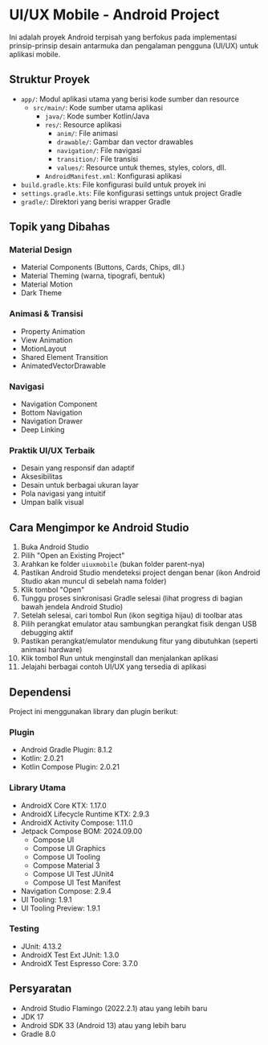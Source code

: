 # UI/UX Mobile - Android Project

Ini adalah proyek Android terpisah yang berfokus pada implementasi prinsip-prinsip desain antarmuka dan pengalaman pengguna (UI/UX) untuk aplikasi mobile.

## Struktur Proyek
- `app/`: Modul aplikasi utama yang berisi kode sumber dan resource
  - `src/main/`: Kode sumber utama aplikasi
    - `java/`: Kode sumber Kotlin/Java
    - `res/`: Resource aplikasi
      - `anim/`: File animasi
      - `drawable/`: Gambar dan vector drawables
      - `navigation/`: File navigasi
      - `transition/`: File transisi
      - `values/`: Resource untuk themes, styles, colors, dll.
    - `AndroidManifest.xml`: Konfigurasi aplikasi
- `build.gradle.kts`: File konfigurasi build untuk proyek ini
- `settings.gradle.kts`: File konfigurasi settings untuk project Gradle
- `gradle/`: Direktori yang berisi wrapper Gradle

## Topik yang Dibahas
### Material Design
- Material Components (Buttons, Cards, Chips, dll.)
- Material Theming (warna, tipografi, bentuk)
- Material Motion
- Dark Theme

### Animasi & Transisi
- Property Animation
- View Animation
- MotionLayout
- Shared Element Transition
- AnimatedVectorDrawable

### Navigasi
- Navigation Component
- Bottom Navigation
- Navigation Drawer
- Deep Linking

### Praktik UI/UX Terbaik
- Desain yang responsif dan adaptif
- Aksesibilitas
- Desain untuk berbagai ukuran layar
- Pola navigasi yang intuitif
- Umpan balik visual

## Cara Mengimpor ke Android Studio
1. Buka Android Studio
2. Pilih "Open an Existing Project"
3. Arahkan ke folder `uiuxmobile` (bukan folder parent-nya)
4. Pastikan Android Studio mendeteksi project dengan benar (ikon Android Studio akan muncul di sebelah nama folder)
5. Klik tombol "Open"
6. Tunggu proses sinkronisasi Gradle selesai (lihat progress di bagian bawah jendela Android Studio)
7. Setelah selesai, cari tombol Run (ikon segitiga hijau) di toolbar atas
8. Pilih perangkat emulator atau sambungkan perangkat fisik dengan USB debugging aktif
9. Pastikan perangkat/emulator mendukung fitur yang dibutuhkan (seperti animasi hardware)
10. Klik tombol Run untuk menginstall dan menjalankan aplikasi
11. Jelajahi berbagai contoh UI/UX yang tersedia di aplikasi

## Dependensi

Project ini menggunakan library dan plugin berikut:

### Plugin
- Android Gradle Plugin: 8.1.2
- Kotlin: 2.0.21
- Kotlin Compose Plugin: 2.0.21

### Library Utama
- AndroidX Core KTX: 1.17.0
- AndroidX Lifecycle Runtime KTX: 2.9.3
- AndroidX Activity Compose: 1.11.0
- Jetpack Compose BOM: 2024.09.00
  - Compose UI
  - Compose UI Graphics
  - Compose UI Tooling
  - Compose Material 3
  - Compose UI Test JUnit4
  - Compose UI Test Manifest
- Navigation Compose: 2.9.4
- UI Tooling: 1.9.1
- UI Tooling Preview: 1.9.1

### Testing
- JUnit: 4.13.2
- AndroidX Test Ext JUnit: 1.3.0
- AndroidX Test Espresso Core: 3.7.0

## Persyaratan
- Android Studio Flamingo (2022.2.1) atau yang lebih baru
- JDK 17
- Android SDK 33 (Android 13) atau yang lebih baru
- Gradle 8.0
